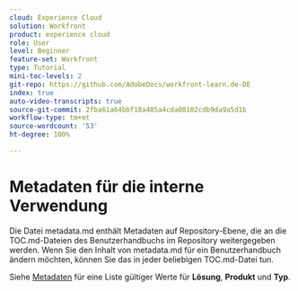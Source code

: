 ```yaml
---
cloud: Experience Cloud
solution: Workfront
product: experience cloud
role: User
level: Beginner
feature-set: Workfront
type: Tutorial
mini-toc-levels: 2
git-repo: https://github.com/AdobeDocs/workfront-learn.de-DE
index: true
auto-video-transcripts: true
source-git-commit: 2fba61a64bbf18a485a4cda08102cdb9da9a5d1b
workflow-type: tm+mt
source-wordcount: '53'
ht-degree: 100%

---
```



# Metadaten für die interne Verwendung

Die Datei metadata.md enthält Metadaten auf Repository-Ebene, die an die TOC.md-Dateien des Benutzerhandbuchs im Repository weitergegeben werden. Wenn Sie den Inhalt von metadata.md für ein Benutzerhandbuch ändern möchten, können Sie das in jeder beliebigen TOC.md-Datei tun.

Siehe [Metadaten](https://experienceleague.adobe.com/docs/authoring-guide-exl/using/editing/user-guide-setup/metadata.html?lang=de) für eine Liste gültiger Werte für **Lösung**, **Produkt** und **Typ**.
